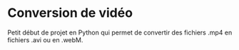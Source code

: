 # Conversion de vidéo

Petit début de projet en Python qui permet de convertir des fichiers .mp4 en fichiers .avi ou en .webM.
